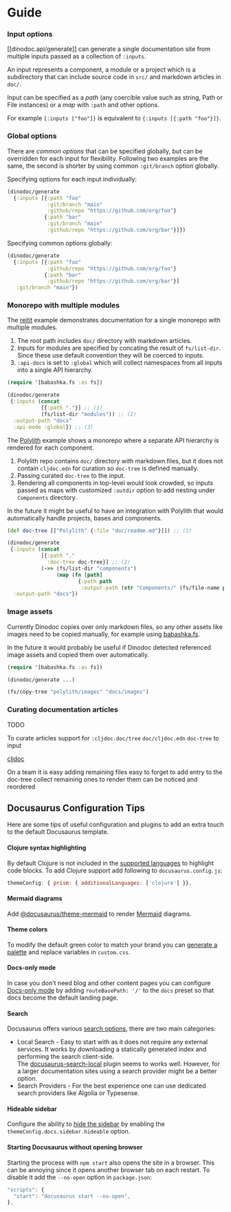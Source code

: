 # Guide

### Input options

[[dinodoc.api/generate]] can generate a single documentation site from multiple inputs passed as a collection of `:inputs`.

An input represents a component, a module or a project which is a subdirectory that can include source code in `src/` and markdown articles in `doc/`.


Input can be specified as a *path* (any coercible value such as string, Path or File instances) or a *map* with `:path` and other options.

For example `{:inputs ["foo"]}` is equivalent to `{:inputs [{:path "foo"}]}`.

### Global options

There are *common options* that can be specified globally, but can be overridden for each input for flexibility.
Following two examples are the same, the second is shorter by using common `:git/branch` option globally.

Specifying options for each input individually:

```clojure
(dinodoc/generate
  {:inputs [{:path "foo"
             :git/branch "main"
             :github/repo "https://github.com/org/foo"}
            {:path "bar"
             :git/branch "main"
             :github/repo "https://github.com/org/bar"}]})
```

Specifying common options globally:

```clojure
(dinodoc/generate
  {:inputs [{:path "foo"
             :github/repo "https://github.com/org/foo"}
            {:path "bar"
             :github/repo "https://github.com/org/bar"}]
   :git/branch "main"})
```

### Monorepo with multiple modules 

The [reitit](#) example demonstrates documentation for a single monorepo with multiple modules.

1) The root path includes `doc/` directory with markdown articles.
2) Inputs for modules are specified by concating the result of `fs/list-dir`. Since these use default convention they will be coerced to inputs.
3) `:api-docs` is set to `:global` which will collect namespaces from all inputs into a single API hierarchy.

```clojure
(require '[babashka.fs :as fs])

(dinodoc/generate
 {:inputs (concat
           [{:path "."}] ;; (1)
           (fs/list-dir "modules")) ;; (2)
  :output-path "docs"
  :api-mode :global}) ;; (3)
```

The [Polylith](#) example shows a monorepo where a separate API hierarchy is rendered for each component.

1) Polylith repo contains `doc/` directory with markdown files, but it does not contain `cljdoc.edn` for curation so `doc-tree` is defined manually.
2) Passing curated `doc-tree` to the input.
3) Rendering all components in top-level would look crowded, so inputs passed as maps with customized `:outdir` option to add nesting under `Components` directory.

In the future it might be useful to have an integration with Polylith that would automatically handle projects, bases and components.

```clojure
(def doc-tree [["Polylith" {:file "doc/readme.md"}]]) ;; (1)

(dinodoc/generate
 {:inputs (concat
           [{:path "."
             :doc-tree doc-tree}] ;; (2)
           (->> (fs/list-dir "components")
                (map (fn [path]
                       {:path path
                        :output-path (str "Components/" (fs/file-name path))})))) ;; (3)
  :output-path "docs"})
```

### Image assets

Currently Dinodoc copies over only markdown files, so any other assets like images need to be copied manually, for example using [babashka.fs](https://github.com/babashka/fs).

In the future it would probably be useful if Dinodoc detected referenced image assets and copied them over automatically.

```clojure
(require '[babashka.fs :as fs])

(dinodoc/generate ...)

(fs/copy-tree "polylith/images" "docs/images")
```

### Curating documentation articles

TODO

To curate articles support for `:cljdoc.doc/tree` `doc/cljdoc.edn`
`doc-tree` to input

[cljdoc](https://github.com/cljdoc/cljdoc/blob/master/doc/userguide/for-library-authors.adoc#configuring-articles)

On a team it is easy 
adding remaining files
  easy to forget to add entry to the doc-tree
  collect remaining ones to render them
  can be noticed and reordered

## Docusaurus Configuration Tips

Here are some tips of useful configuration and plugins to add an extra touch to the default Docusaurus template.

#### Clojure syntax highlighting  

By default Clojure is not included in the [supported languages](https://docusaurus.io/docs/markdown-features/code-blocks#supported-languages) to highlight code blocks.
To add Clojure support add following to `docusaurus.config.js`:  
```js
themeConfig: { prism: { additionalLanguages: ['clojure'] }},
```

#### Mermaid diagrams

Add [@docusaurus/theme-mermaid](https://docusaurus.io/docs/markdown-features/diagrams) to render [Mermaid](https://mermaid.js.org/) diagrams.

#### Theme colors

To modify the default green color to match your brand you can [generate a palette](https://docusaurus.io/docs/styling-layout#styling-your-site-with-infima) and replace variables in `custom.css`.

#### Docs-only mode

In case you don't need blog and other content pages you can configure [Docs-only mode](https://docusaurus.io/docs/docs-introduction#docs-only-mode) by adding `routeBasePath: '/'` to the `docs` preset so that docs become the default landing page.

#### Search

Docusaurus offers various [search options](https://docusaurus.io/docs/search), there are two main categories:
- Local Search - Easy to start with as it does not require any external services.
  It works by downloading a statically generated index and performing the search client-side.  
  The [docusaurus-search-local](https://github.com/easyops-cn/docusaurus-search-local) plugin seems to works well.
  However, for a larger documentation sites using a search provider might be a better option.
- Search Providers - For the best experience one can use dedicated search providers like Algolia or Typesense.

#### Hideable sidebar

Configure the ability to [hide the sidebar](https://docusaurus.io/docs/sidebar#hideable-sidebar) by enabling the `themeConfig.docs.sidebar.hideable` option.

#### Starting Docusaurus without opening browser

Starting the process with `npm start` also opens the site in a browser.
This can be annoying since it opens another browser tab on each restart.
To disable it add the `--no-open` option in `package.json`:

```js
"scripts": {
  "start": "docusaurus start --no-open",
},
```
